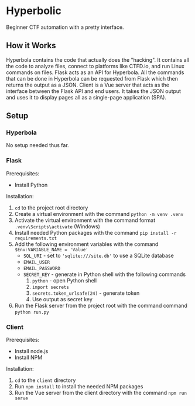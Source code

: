 # Hyperbolic
Beginner CTF automation with a pretty interface.

## How it Works

Hyperbola contains the code that actually does the "hacking". It contains all the code to analyze files, connect to platforms like CTFD.io, and run Linux commands on files. Flask acts as an API for Hyperbola. All the commands that can be done in Hyperbola can be requested from Flask which then returns the output as a JSON. Client is a Vue server that acts as the interface between the Flask API and end users. It takes the JSON output and uses it to display pages all as a single-page application (SPA).

## Setup

### Hyperbola

No setup needed thus far.

### Flask

Prerequisites:

- Install Python

Installation:

1. `cd` to the project root directory
2. Create a virtual environment with the command `python -m venv .venv`
3. Activate the virtual environment with the command format `.venv\Scripts\activate` (Windows)
4. Install needed Python packages with the command `pip install -r requirements.txt`
5. Add the following environment variables with the command `$Env:VARIABLE_NAME = 'Value'`
   - `SQL_URI` - set to `'sqlite:///site.db'` to use a SQLite database
   - `EMAIL_USER`
   - `EMAIL_PASSWORD`
   - `SECRET_KEY` - generate in Python shell with the following commands
      1. `python` - open Python shell
      2. `import secrets`
      3. `secrets.token_urlsafe(24)` - generate token
      4. Use output as secret key
6. Run the Flask server from the project root with the command command `python run.py`

### Client

Prerequisites:

- Install node.js
- Install NPM

Installation:

1. `cd` to the `client` directory
2. Run `npm install` to install the needed NPM packages
3. Run the Vue server from the client directory with the command `npm run serve`
